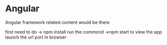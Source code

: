 # Angular
Angular framework related content would be there

first need to do -> npm install
run the commond ->npm start to view the app
launch the url port in browser
